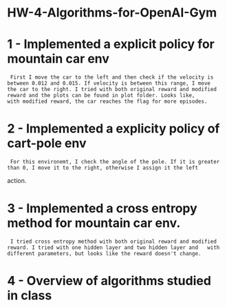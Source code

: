 # HW-4-Algorithms-for-OpenAI-Gym

# 1 - Implemented a explicit policy for mountain car env
     First I move the car to the left and then check if the velocity is between 0.012 and 0.015. If velocity is between this range, I move  the car to the right. I tried with both original reward and modified reward and the plots can be found in plot folder. Looks like,        with modified reward, the car reaches the flag for more episodes.
    

# 2 - Implemented a explicity policy of cart-pole env
     For this environemt, I check the angle of the pole. If it is greater than 0, I move it to the right, otherwise I assign it the left 
action.

# 3 - Implemented a cross entropy method for mountain car env.
     I tried cross entropy method with both original reward and modified reward. I tried with one hidden layer and two hidden layer and   with different parameters, but looks like the reward doesn't change.

# 4 - Overview of algorithms studied in class
